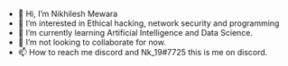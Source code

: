 - 👋 Hi, I’m Nikhilesh Mewara
- 👀 I’m interested in Ethical hacking, network security and programming
- 🌱 I’m currently learning Artificial Intelligence and Data Science.
- 💞️ I’m not looking to collaborate for now.
- 📫 How to reach me discord and Nk_19#7725 this is me on discord.

<!---
nk019/nk019 is a ✨ special ✨ repository because its `README.md` (this file) appears on your GitHub profile.
You can click the Preview link to take a look at your changes.
--->
